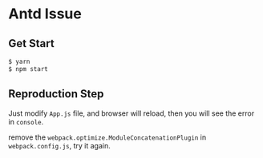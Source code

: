 Antd Issue
==========

Get Start
---------

```bash
$ yarn
$ npm start
```

Reproduction Step
-----------------

Just modify `App.js` file, and browser will reload, then you will see the error in `console`.

remove the `webpack.optimize.ModuleConcatenationPlugin` in `webpack.config.js`, try it again.
